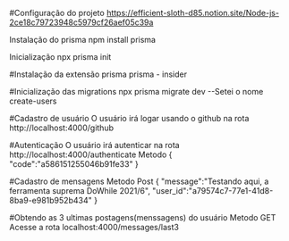 #Configuração do projeto
   https://efficient-sloth-d85.notion.site/Node-js-2ce18c79723948c5979cf26aef05c39a


Instalação do prisma
    npm install prisma

Inicialização
    npx prisma init


#Instalação da extensão
    prisma
    prisma - insider



#Inicialização das migrations
    npx prisma migrate dev
    --Setei o nome create-users


#Cadastro de usuário
    O usuário irá logar usando o github na rota http://localhost:4000/github

#Autenticação
    O usuário irá autenticar na rota http://localhost:4000/authenticate
        Metodo
            {
	            "code":"a586151255046b91fe33"
            }

#Cadastro de mensagens
    Metodo
        Post
            {
                "message":"Testando aqui, a ferramenta suprema DoWhile 2021/6",
                "user_id":"a79574c7-77e1-41d8-8ba9-e981b952b434"
            }

#Obtendo as 3 ultimas postagens(menssagens) do usuário
    Metodo GET
        Acesse a rota localhost:4000/messages/last3

